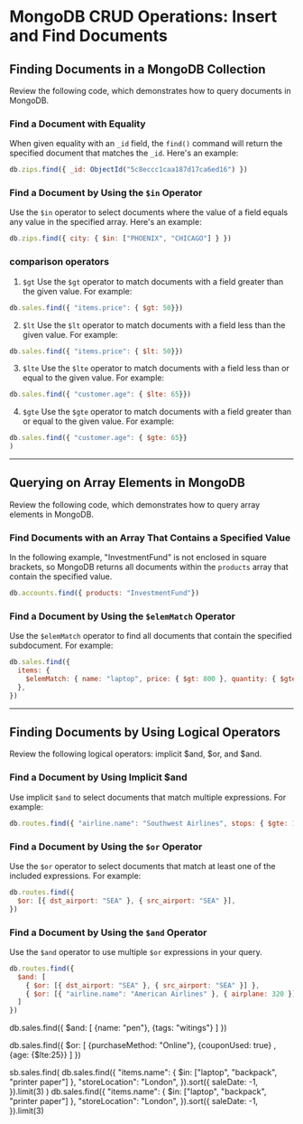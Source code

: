 # MongoDB CRUD Operations: Insert and Find Documents
## Finding Documents in a MongoDB Collection
Review the following code, which demonstrates how to query documents in MongoDB.

### Find a Document with Equality
When given equality with an `_id` field, the `find()` command will return the specified document that matches the `_id`. Here's an example:

```js
db.zips.find({ _id: ObjectId("5c8eccc1caa187d17ca6ed16") })
```
### Find a Document by Using the `$in` Operator
Use the `$in` operator to select documents where the value of a field equals any value in the specified array. Here's an example:

```js
db.zips.find({ city: { $in: ["PHOENIX", "CHICAGO"] } })
```

### comparison operators

1. `$gt`
Use the `$gt` operator to match documents with a field greater than the given value. For example:

```js
db.sales.find({ "items.price": { $gt: 50}})
```
2. `$lt`
Use the `$lt` operator to match documents with a field less than the given value. For example:

```js
db.sales.find({ "items.price": { $lt: 50}})
```
3. `$lte`
Use the `$lte` operator to match documents with a field less than or equal to the given value. For example:

```js
db.sales.find({ "customer.age": { $lte: 65}})
```
4. `$gte`
Use the `$gte` operator to match documents with a field greater than or equal to the given value. For example:

```js
db.sales.find({ "customer.age": { $gte: 65}}
)
```

---
## Querying on Array Elements in MongoDB
Review the following code, which demonstrates how to query array elements in MongoDB.

### Find Documents with an Array That Contains a Specified Value
In the following example, "InvestmentFund" is not enclosed in square brackets, so MongoDB returns all documents within the `products` array that contain the specified value.
```js
db.accounts.find({ products: "InvestmentFund"})
```
### Find a Document by Using the `$elemMatch` Operator
Use the `$elemMatch` operator to find all documents that contain the specified subdocument. For example:
```js
db.sales.find({
  items: {
    $elemMatch: { name: "laptop", price: { $gt: 800 }, quantity: { $gte: 1 } },
  },
})
```

---
## Finding Documents by Using Logical Operators
Review the following logical operators: implicit $and, $or, and $and.

### Find a Document by Using Implicit $and
Use implicit `$and` to select documents that match multiple expressions. For example:
```js
db.routes.find({ "airline.name": "Southwest Airlines", stops: { $gte: 1 } })
```
### Find a Document by Using the `$or` Operator
Use the `$or` operator to select documents that match at least one of the included expressions. For example:
```js
db.routes.find({
  $or: [{ dst_airport: "SEA" }, { src_airport: "SEA" }],
})
```
### Find a Document by Using the `$and` Operator
Use the `$and` operator to use multiple `$or` expressions in your query.
```js
db.routes.find({
  $and: [
    { $or: [{ dst_airport: "SEA" }, { src_airport: "SEA" }] },
    { $or: [{ "airline.name": "American Airlines" }, { airplane: 320 }] },
  ]
})
``` 

db.sales.find({
    $and: [
        {name: "pen"},
        {tags: "witings"}
    ]
})

db.sales.find({
    $or: [
        {purchaseMethod: "Online"}, 
        {couponUsed: true} ,
        {age: {$lte:25}}
    ]
})

sb.sales.find(
  db.sales.find({ "items.name": { $in: ["laptop", "backpack", "printer paper"] }, "storeLocation": "London", }).sort({ saleDate: -1, }).limit(3)
)
db.sales.find({ "items.name": { $in: ["laptop", "backpack", "printer paper"] }, "storeLocation": "London", }).sort({ saleDate: -1, }).limit(3)